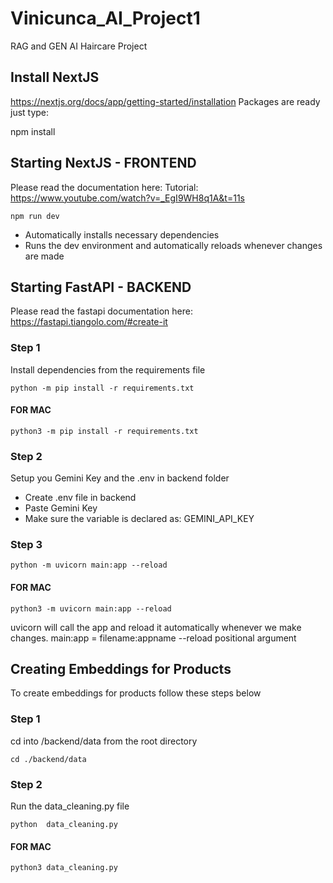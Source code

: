 # Vinicunca_AI_Project1
RAG and GEN AI Haircare Project

## Install NextJS
https://nextjs.org/docs/app/getting-started/installation
Packages are ready just type:

npm install 

## Starting NextJS - FRONTEND
Please read the documentation here:
Tutorial: https://www.youtube.com/watch?v=_EgI9WH8q1A&t=11s

```
npm run dev
```
* Automatically installs necessary dependencies
* Runs the dev environment and automatically reloads whenever changes are made

## Starting FastAPI - BACKEND
Please read the fastapi documentation here: https://fastapi.tiangolo.com/#create-it

### Step 1
Install dependencies from the requirements file
```
python -m pip install -r requirements.txt
```

#### FOR MAC
``` 
python3 -m pip install -r requirements.txt
```

### Step 2
Setup you Gemini Key and the .env in backend folder
* Create .env file in backend
* Paste Gemini Key
* Make sure the variable is declared as: GEMINI_API_KEY

### Step 3 
```
python -m uvicorn main:app --reload
```
#### FOR MAC
``` 
python3 -m uvicorn main:app --reload
```
uvicorn will call the app and reload it automatically whenever we make changes. 
main:app = filename:appname
--reload positional argument

## Creating Embeddings for Products
To create embeddings for products follow these steps below
### Step 1
cd into /backend/data from the root directory
```
cd ./backend/data
```

### Step 2
Run the data_cleaning.py file
```
python  data_cleaning.py
```

#### FOR MAC
``` 
python3 data_cleaning.py
```